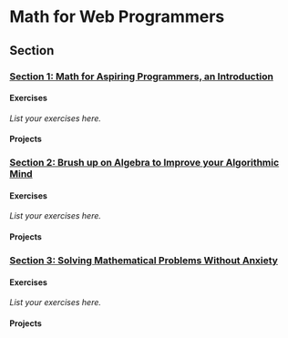 # Math for Web Programmers


## Section

### [Section 1: Math for Aspiring Programmers, an Introduction](Section-01-Math-for-Aspiring-Programmers-an-Introduction)

#### Exercises

_List your exercises here._

#### Projects


### [Section 2: Brush up on Algebra to Improve your Algorithmic Mind](Section-02-Brush-up-on-Algebra-to-Improve-your-Algorithmic-Mind)

#### Exercises

_List your exercises here._

#### Projects


### [Section 3: Solving Mathematical Problems Without Anxiety](Section-03-Solving-Mathematical-Problems-Without-Anxiety)

#### Exercises

_List your exercises here._

#### Projects
